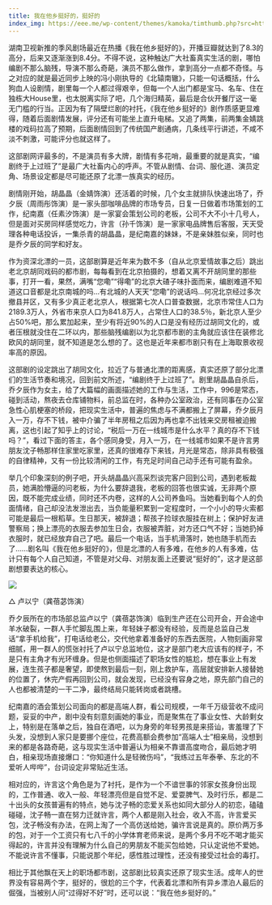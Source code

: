 ```yaml
---
title: 我在他乡挺好的，挺好的
index_img: https://eee.me/wp-content/themes/kamoka/timthumb.php?src=https://eee.me/wp-content/uploads/2021/07/2021072818184181.jpg&w=1200&h=600&zc=1
---
```


湖南卫视新推的季风剧场最近在热播《我在他乡挺好的》，开播豆瓣就达到了8.3的高分，后来又逐渐涨到8.4分。不得不说，这种触达广大社畜真实生活的剧，哪怕编剧不那么脑残，导演不那么奇葩，演员不那么做作，拿到高分一点都不奇怪。与之对应的就是最近同步上映的冯小刚执导的《北辕南辙》，只能一句话概括，什么狗血人设剧情，剧里每一个人都过得艰辛，但每一个人出门都是宝马、名车、住在独栋大House里，也太脱离实际了吧，几个海归精英，最后是合伙开餐厅这一毫无门槛的行当。正因为有了隔壁烂剧的衬托，《我在他乡挺好的》剧作质感更显难得，随着后面剧情发展，评分还有可能坐上直升电梯。又追了两集，前两集金婧跳楼的戏码拉高了预期，后面剧情回到了传统国产剧通病，几条线平行讲述，不咸不淡不刺激，可能评分也就这样了。

这部剧网评最多的，不是演员有多大牌，剧情有多花哨，最重要的就是真实，“编剧终于上过班了”是最广大社畜内心的呼声。不管从剧情、台词、服化道、演员定角、场景设定都是尽可能还原了北漂一族真实的经历。

剧情刚开始，胡晶晶（金婧饰演）还活着的时候，几个女主就排队快速出场了，乔夕辰（周雨彤饰演）是一家头部咖啡品牌的市场专员，日复一日做着市场策划的工作，纪南嘉（任素汐饰演）是一家宴会策划公司的老板，公司不大不小十几号人，但是面对买房同样感觉吃力，许言（孙千饰演）是一家家电品牌售后客服，天天受理各种电话投诉，一集杀青的胡晶晶，是纪南嘉的妹妹，不是亲妹胜似亲，同时也是乔夕辰的同学和好友。

作为资深北漂的一员，这部剧算是近年来为数不多（自从北京爱情故事之后）跳出老北京胡同戏码的都市剧，每每看到在北京拍摄的，想着又离不开胡同里的那些事，打开一看，果然，满嘴“您嘞”“得嘞”的北京大碴子味扑面而来，编剧难道不知道这口音都是北京南城的吗...有北城的人天天“您嘞”的说话吗...何况北京经过多次撤县并区，又有多少真正老北京人，根据第七次人口普查数据，北京市常住人口为2189.3万人，外省市来京人口为841.8万人，占常住人口的38.5％，新北京人至少占50%吧，那么累加起来，至少有将近90%的人口是没有经历过胡同文化的，或者压根就没住在二环以内，那些脑残编剧以为北京都市剧的主角就应该住在装修北欧风的胡同里，就不知道是怎么想的了。这也是近年来都市剧只有在上海取景收视率高的原因。

这部剧的设定跳出了胡同文化，拉近了与普通北漂的距离感，真实还原了部分北漂们的生活节奏和境况，回到前文所述，“编剧终于上过班了”。剧里胡晶晶自杀后，乔夕辰作为女主，给了大篇幅的画面描述她的工作与生活，工作中，996是常态，碰到活动，熬夜去仓库铺物料，前总监在时，各种办公室政治，还有同事在办公室急性心肌梗塞的桥段，把现实生活中，普遍的焦虑与不满都搬上了屏幕，乔夕辰月入一万，存不下钱，被中介骗了半年房租之后因为再也拿不出钱来交房租被迫搬离，这也引起了知乎上的讨论，“税后一万在一线城市是什么水平？真的存不下钱吗？”，看过下面的答主，各个感同身受，月入一万，在一线城市如果不是许言男朋友沈子畅那样住家里吃家里，还真的很难存下来钱，月光是常态，除非具有极强的自律精神，又有一份比较清闲的工作，有充足时间自己动手还有可能有盈余。

举几个印象深刻的例子吧，开头胡晶晶兴高采烈谈完客户回到公司，遇到老板裁员，她满脸懵逼的问老板，为什么要辞退我，老板的回答也很实诚，无非两个原因，既不能完成业绩，同时还不内卷，这样的人公司养鱼吗。当她看到每个人的负面情绪，自己却没法发泄出去，当负能量积累到一定程度时，一个小小的导火索都可能是最后一根稻草。生日那天，被辞退；帮孩子捡球衣服挂在树上；保护好友进警察局；换上漂亮的衣服去参加生日会，衣服被弄脏，对方还口气不好；当她扔掉衣服时，就已经放弃自己了吧。最后一个电话，当手机滑落时，她也随手机而去了……剧名叫《我在他乡挺好的》，但是北漂的人有多难，在他乡的人有多难，估计只有每个人自己知道，不管是对父母、对朋友面上还要说“挺好的”，这才是这部剧想要表达的核心。

![](https://eee.me/wp-content/uploads/2021/07/2021072817501518.jpeg)

△ 卢以宁（龚蓓苾饰演）

乔夕辰所在的市场部总监卢以宁（龚蓓苾饰演）临到生产还在公司开会，开会途中羊水破裂，一群人手忙脚乱围上来，年轻妹子都没有经验，反而是总监自己发话“拿手机给我”，打电话给老公，交代他拿着准备好的东西去医院，人物刻画非常细腻，用一群人的慌张衬托了卢以宁总监地位，这才是部门老大应该有的样子，不是只有主角才有光环缠身。但是也侧面描述了职场女性的尴尬，想在事业上有发展，连生孩子都是奢望，即使熬到最后一刻，刚上救护车，高层就安排新人接替她的位置了，休完产假再回到公司，就会发现，已经没有容身之地，原先部门自己的人也都被清楚的一干二净，最终结局只能转岗或者跳槽。

纪南嘉的酒会策划公司面向的都是高端人群，看公司规模，一年千万级营收不成问题，妥妥的中产，剧中没有刻意刻画她的事业，而是聚焦在了事业女性、大龄剩女上，特别是在落单之后，独自在酒吧，以为身旁的年轻男孩是来搭讪，害羞理了下头发，没想到人家只是要挪个座位，花费高额会费参加“高端人士”相亲局，没想到来的都是各路奇葩，这与现实生活中普遍认为相亲不靠谱高度吻合，最后她才明白，相亲现场直接爆口：“你知道什么是轻微伤吗”，“我练过五年泰拳、东北的不爱听人哔哔”，台词设定非常贴近生活。

相对应的，许言这个角色是为了衬托，是作为一个不谙世事的邻家女孩身份出现的，工作普通、收入一般、年轻漂亮但是自觉不足、爱耍脾气、及时行乐，都是二十出头的女孩普遍有的特点，她与沈子畅的恋爱关系也如同大部分人的初恋，磕磕碰碰，沈子畅一直在努力迁就许言，两个人都是刚入社会，收入不高，许言爱买包，沈子畅没有办法，在网上淘了一个高仿送给她，骗许言说是真的。原价两万多的包，对于一个工资只有七八千的小学体育老师来说，是两个多月不吃不喝才能买得起的，许言并没有理解为什么自己的男朋友不能买包给她，只认定说他不爱她。不能说许言不懂事，只能说那个年纪，感性胜过理性，还没有接受过社会的毒打。

相比于其他飘在天上的职场都市剧，这部剧比较真实还原了现实生活。成年人的世界没有容易两个字，挺好的，很尬的三个字，代表着北漂和所有异乡漂泊人最后的倔强，当被别人问“过得好不好”时，还可以说：“我在他乡挺好的。”
